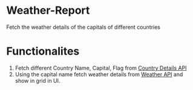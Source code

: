 # Weather-Report
Fetch the weather details of the capitals of different countries
# Functionalites
1) Fetch different Country Name, Capital, Flag from  [Country Details API]("https://restcountries.com/v2/all")
2) Using the capital name fetch weather details from [Weather API]("https://api.openweathermap.org/data/2.5/weather?q={capital_name}&appid={API_key}") and show in grid in UI.

